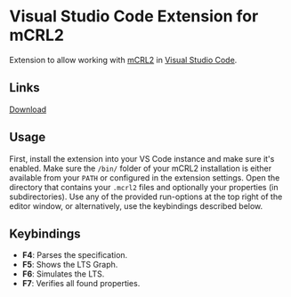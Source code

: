 # Visual Studio Code Extension for mCRL2
Extension to allow working with [mCRL2](https://mcrl2.org/) in [Visual Studio Code](https://code.visualstudio.com/).

## Links
[Download](https://marketplace.visualstudio.com/items?itemName=CptWesley.mcrl2)

## Usage
First, install the extension into your VS Code instance and make sure it's enabled.
Make sure the `/bin/` folder of your mCRL2 installation is either available from your `PATH` or configured in the extension settings.
Open the directory that contains your `.mcrl2` files and optionally your properties (in subdirectories).
Use any of the provided run-options at the top right of the editor window, or alternatively, use the keybindings described below.

## Keybindings
- __F4__: Parses the specification.
- __F5__: Shows the LTS Graph.
- __F6__: Simulates the LTS.
- __F7__: Verifies all found properties.